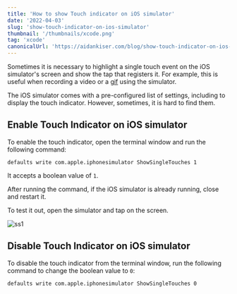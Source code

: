 ```yaml
---
title: 'How to show Touch indicator on iOS simulator'
date: '2022-04-03'
slug: 'show-touch-indicator-on-ios-simulator'
thumbnail: '/thumbnails/xcode.png'
tag: 'xcode'
canonicalUrl: 'https://aidankiser.com/blog/show-touch-indicator-on-ios-simulator/'
---
```


Sometimes it is necessary to highlight a single touch event on the iOS simulator's screen and show the tap that registers it. For example, this is useful when recording a video or a [gif](https://en.wikipedia.org/wiki/GIF) using the simulator.

The iOS simulator comes with a pre-configured list of settings, including to display the touch indicator. However, sometimes, it is hard to find them.

## Enable Touch Indicator on iOS simulator

To enable the touch indicator, open the terminal window and run the following command:

```shell
defaults write com.apple.iphonesimulator ShowSingleTouches 1
```

It accepts a boolean value of `1`.

After running the command, if the iOS simulator is already running, close and restart it.

To test it out, open the simulator and tap on the screen.

![ss1](https://i.imgur.com/h31kDO1.gif)

## Disable Touch Indicator on iOS simulator

To disable the touch indicator from the terminal window, run the following command to change the boolean value to `0`:

```shell
defaults write com.apple.iphonesimulator ShowSingleTouches 0
```
